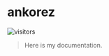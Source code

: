 # ankorez

![visitors](https://visitor-badge.glitch.me/badge?page_id=page.id&left_color=green&right_color=red)
                

> Here is my documentation.


